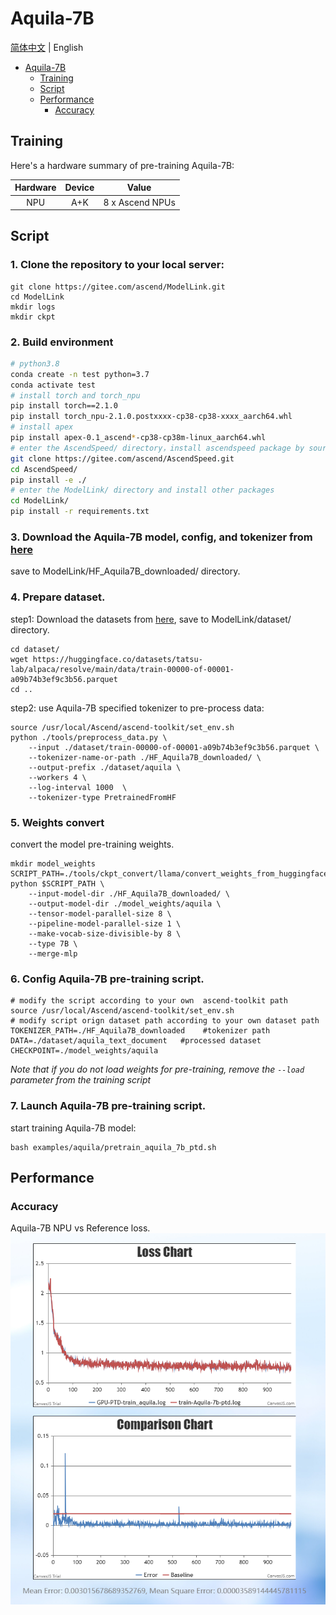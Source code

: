 # Aquila-7B
[简体中文](https://gitee.com/ascend/ModelLink/blob/master/examples/aquila/README.md) | English

- [Aquila-7B](#aquila-7b)
  - [Training](#training)
  - [Script](#script)
  - [Performance](#performance)
    - [Accuracy](#accuracy)
## Training

Here's a hardware summary of pre-training Aquila-7B:

| Hardware | Device |      Value       |
|:--------:|:------:|:----------------:|
|   NPU    |  A+K   | 8 x Ascend NPUs  |

## Script

### 1. Clone the repository to your local server:
```shell
git clone https://gitee.com/ascend/ModelLink.git
cd ModelLink
mkdir logs
mkdir ckpt
```

### 2. Build environment

```bash
# python3.8
conda create -n test python=3.7
conda activate test
# install torch and torch_npu
pip install torch==2.1.0
pip install torch_npu-2.1.0.postxxxx-cp38-cp38-xxxx_aarch64.whl
# install apex
pip install apex-0.1_ascend*-cp38-cp38m-linux_aarch64.whl
# enter the AscendSpeed/ directory，install ascendspeed package by source code
git clone https://gitee.com/ascend/AscendSpeed.git
cd AscendSpeed/
pip install -e ./
# enter the ModelLink/ directory and install other packages
cd ModelLink/
pip install -r requirements.txt
```


### 3. Download the Aquila-7B model, config, and tokenizer from [here](https://huggingface.co/BAAI/Aquila-7B/tree/main)

save to ModelLink/HF_Aquila7B_downloaded/ directory.


### 4. Prepare dataset.

step1: Download the datasets from [here](https://huggingface.co/datasets/tatsu-lab/alpaca/resolve/main/data/train-00000-of-00001-a09b74b3ef9c3b56.parquet), save to ModelLink/dataset/ directory.

```shell
cd dataset/
wget https://huggingface.co/datasets/tatsu-lab/alpaca/resolve/main/data/train-00000-of-00001-a09b74b3ef9c3b56.parquet
cd ..
```


step2: use Aquila-7B specified tokenizer to pre-process data:


```shell
source /usr/local/Ascend/ascend-toolkit/set_env.sh
python ./tools/preprocess_data.py \
    --input ./dataset/train-00000-of-00001-a09b74b3ef9c3b56.parquet \
    --tokenizer-name-or-path ./HF_Aquila7B_downloaded/ \
    --output-prefix ./dataset/aquila \
    --workers 4 \
    --log-interval 1000  \
    --tokenizer-type PretrainedFromHF
```

### 5. Weights convert

convert the model pre-training weights.

```shell
mkdir model_weights
SCRIPT_PATH=./tools/ckpt_convert/llama/convert_weights_from_huggingface.py
python $SCRIPT_PATH \
    --input-model-dir ./HF_Aquila7B_downloaded/ \
    --output-model-dir ./model_weights/aquila \
    --tensor-model-parallel-size 8 \
    --pipeline-model-parallel-size 1 \
    --make-vocab-size-divisible-by 8 \
    --type 7B \
    --merge-mlp
```


### 6. Config Aquila-7B pre-training script.

```shell
# modify the script according to your own  ascend-toolkit path
source /usr/local/Ascend/ascend-toolkit/set_env.sh
# modify script orign dataset path according to your own dataset path
TOKENIZER_PATH=./HF_Aquila7B_downloaded    #tokenizer path
DATA=./dataset/aquila_text_document   #processed dataset
CHECKPOINT=./model_weights/aquila
```
*Note that if you do not load weights for pre-training, remove the `--load` parameter from the training script*

### 7. Launch Aquila-7B pre-training script.

start training Aquila-7B model:
```shell
bash examples/aquila/pretrain_aquila_7b_ptd.sh
```
## Performance
### Accuracy

Aquila-7B NPU vs Reference loss.
![NPU-GPU-Relative-Error](../../sources/images/aquila/aquila_comp0122.png)